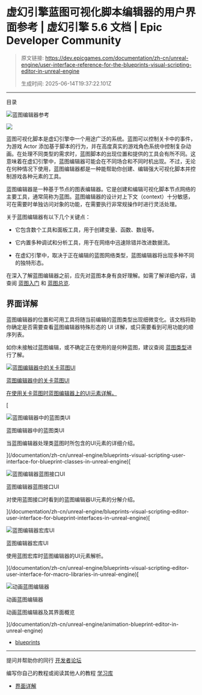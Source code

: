 # 虚幻引擎蓝图可视化脚本编辑器的用户界面参考 | 虚幻引擎 5.6 文档 | Epic Developer Community

> 原文链接: https://dev.epicgames.com/documentation/zh-cn/unreal-engine/user-interface-reference-for-the-blueprints-visual-scripting-editor-in-unreal-engine
> 
> 生成时间: 2025-06-14T19:37:22.101Z

---

目录

![蓝图编辑器参考](https://dev.epicgames.com/community/api/documentation/image/f0c7691a-52ee-46c4-9a7f-f56d76017a87?resizing_type=fill&width=1920&height=335)

![](https://d1iv7db44yhgxn.cloudfront.net/documentation/images/bb1d224b-0056-4cf2-a6e4-4cd9225d2dd4/blueprint_editor_example.png)

蓝图可视化脚本是虚幻引擎中一个用途广泛的系统。蓝图可以控制关卡中的事件，为游戏 Actor 添加基于脚本的行为，并在高度真实的游戏角色系统中控制复杂动画。在处理不同类型的需求时，蓝图脚本的出现位置和提供的工具会有所不同。这意味着在虚幻引擎中，蓝图编辑器可能会在不同场合和不同时机出现。不过，无论在何种情况下使用，蓝图编辑器都是一种能帮助你创建、编辑强大可视化脚本并控制游戏各种元素的工具。

蓝图编辑器是一种基于节点的图表编辑器。它是创建和编辑可视化脚本节点网络的主要工具，通常简称为蓝图。蓝图编辑器的设计对上下文（context）十分敏感，可在需要时单独访问对象的功能，在需要执行非常规操作时进行灵活处理。

关于蓝图编辑器有以下几个关键点：

-   它包含数个工具和面板工具，用于创建变量、函数、数组等。
    
-   它内置多种调试和分析工具，用于在网络中迅速除错并改进数据流。
    
-   在虚幻引擎中，取决于正在编辑的蓝图网络类型，蓝图编辑器将出现多种不同的独特形态。
    

在深入了解蓝图编辑器之前，应先对蓝图本身有良好理解。如需了解详细内容，请查阅 [蓝图入门](/documentation/zh-cn/unreal-engine/introduction-to-blueprints-visual-scripting-in-unreal-engine) 和 [蓝图总览](/documentation/zh-cn/unreal-engine/overview-of-blueprints-visual-scripting-in-unreal-engine).

## 界面详解

蓝图编辑器的位置和可用工具将随当前编辑的蓝图类型出现细微变化。该文档将助你确定是否需要查看蓝图编辑器特殊形态的 UI 详解，或只需要看到可用功能的顺序列表。

如你未接触过蓝图编辑，或不确定正在使用的是何种蓝图，建议查阅 [蓝图类型](/documentation/zh-cn/unreal-engine/types-of-blueprints-in-unreal-engine)进行了解。

[](/documentation/zh-cn/unreal-engine/blueprints-visual-scripting-editor-user-interface-for-level-blueprints-in-unreal-engine)

[![蓝图编辑器中的关卡蓝图UI](https://d1iv7db44yhgxn.cloudfront.net/documentation/images/ea172faa-1e58-41ae-982f-25721bc92941/level_blueprint_test_image.png)](/documentation/zh-cn/unreal-engine/blueprints-visual-scripting-editor-user-interface-for-level-blueprints-in-unreal-engine)

[蓝图编辑器中的关卡蓝图UI](/documentation/zh-cn/unreal-engine/blueprints-visual-scripting-editor-user-interface-for-level-blueprints-in-unreal-engine)

[在使用关卡蓝图时蓝图编辑器上的UI元素详解。](/documentation/zh-cn/unreal-engine/blueprints-visual-scripting-editor-user-interface-for-level-blueprints-in-unreal-engine)

[

![蓝图编辑器中的蓝图类UI](https://d1iv7db44yhgxn.cloudfront.net/documentation/images/2a51dd41-47c3-4f2d-9e69-cdef81e7420b/class_blueprint_test_image.png)

蓝图编辑器中的蓝图类UI

当蓝图编辑器处理类蓝图时所包含的UI元素的详细介绍。





](/documentation/zh-cn/unreal-engine/blueprints-visual-scripting-user-interface-for-blueprint-classes-in-unreal-engine)[

![蓝图编辑器蓝图接口UI](https://d1iv7db44yhgxn.cloudfront.net/documentation/images/a55a914d-b362-482a-983b-6a5542cbfd7d/blueprint_interface.png)

蓝图编辑器蓝图接口UI

对使用蓝图接口时看到的蓝图编辑器UI元素的分解介绍。





](/documentation/zh-cn/unreal-engine/blueprints-visual-scripting-editor-user-interface-for-blueprint-interfaces-in-unreal-engine)[

![蓝图编辑器宏库UI](https://d1iv7db44yhgxn.cloudfront.net/documentation/images/9d07d116-94f1-4396-8afe-794d676858c2/macro_blueprint.png)

蓝图编辑器宏库UI

使用蓝图宏库时蓝图编辑器的UI元素解析。





](/documentation/zh-cn/unreal-engine/blueprints-visual-scripting-editor-user-interface-for-macro-libraries-in-unreal-engine)[

![动画蓝图编辑器](https://d1iv7db44yhgxn.cloudfront.net/documentation/images/564c0cb8-854c-4057-993f-c038ef5fa644/topicimage.png)

动画蓝图编辑器

动画蓝图编辑器及其界面概览





](/documentation/zh-cn/unreal-engine/animation-blueprint-editor-in-unreal-engine)

-   [blueprints](https://dev.epicgames.com/community/search?query=blueprints)

* * *

提问并帮助你的同行 [开发者论坛](https://forums.unrealengine.com/categories?tag=unreal-engine)

编写你自己的教程或阅读其他人的教程 [学习库](https://dev.epicgames.com/community/unreal-engine/learning)

-   [界面详解](/documentation/zh-cn/unreal-engine/user-interface-reference-for-the-blueprints-visual-scripting-editor-in-unreal-engine#%E7%95%8C%E9%9D%A2%E8%AF%A6%E8%A7%A3)